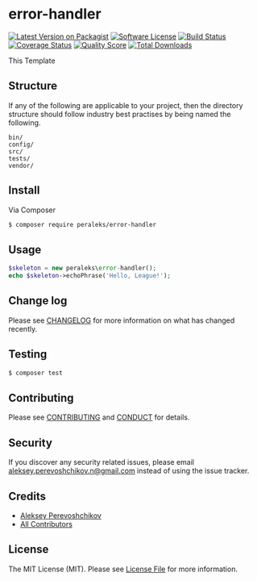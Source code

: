 # error-handler

[![Latest Version on Packagist][ico-version]][link-packagist]
[![Software License][ico-license]](LICENSE.md)
[![Build Status][ico-travis]][link-travis]
[![Coverage Status][ico-scrutinizer]][link-scrutinizer]
[![Quality Score][ico-code-quality]][link-code-quality]
[![Total Downloads][ico-downloads]][link-downloads]

This Template

## Structure

If any of the following are applicable to your project, then the directory structure should follow industry best practises by being named the following.

```
bin/        
config/
src/
tests/
vendor/
```


## Install

Via Composer

``` bash
$ composer require peraleks/error-handler
```

## Usage

``` php
$skeleton = new peraleks\error-handler();
echo $skeleton->echoPhrase('Hello, League!');
```

## Change log

Please see [CHANGELOG](CHANGELOG.md) for more information on what has changed recently.

## Testing

``` bash
$ composer test
```

## Contributing

Please see [CONTRIBUTING](CONTRIBUTING.md) and [CONDUCT](CONDUCT.md) for details.

## Security

If you discover any security related issues, please email aleksey.perevoshchikov.n@gmail.com instead of using the issue tracker.

## Credits

- [Aleksey Perevoshchikov][link-author]
- [All Contributors][link-contributors]

## License

The MIT License (MIT). Please see [License File](LICENSE.md) for more information.

[ico-version]: https://img.shields.io/packagist/v/peraleks/error-handler.svg?style=flat-square
[ico-license]: https://img.shields.io/badge/license-MIT-brightgreen.svg?style=flat-square
[ico-travis]: https://img.shields.io/travis/peraleks/error-handler/master.svg?style=flat-square
[ico-scrutinizer]: https://img.shields.io/scrutinizer/coverage/g/peraleks/error-handler.svg?style=flat-square
[ico-code-quality]: https://img.shields.io/scrutinizer/g/peraleks/error-handler.svg?style=flat-square
[ico-downloads]: https://img.shields.io/packagist/dt/peraleks/error-handler.svg?style=flat-square

[link-packagist]: https://packagist.org/packages/peraleks/error-handler
[link-travis]: https://travis-ci.org/peraleks/error-handler
[link-scrutinizer]: https://scrutinizer-ci.com/g/peraleks/error-handler/code-structure
[link-code-quality]: https://scrutinizer-ci.com/g/peraleks/error-handler
[link-downloads]: https://packagist.org/packages/peraleks/error-handler
[link-author]: https://github.com/peraleks
[link-contributors]: ../../contributors
